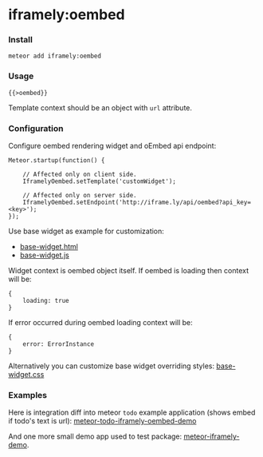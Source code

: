 iframely:oembed
=============

### Install

    meteor add iframely:oembed

### Usage

    {{>oembed}}

Template context should be an object with `url` attribute.

### Configuration

Configure oembed rendering widget and oEmbed api endpoint:

    Meteor.startup(function() {

        // Affected only on client side.
        IframelyOembed.setTemplate('customWidget');

        // Affected only on server side.
        IframelyOembed.setEndpoint('http://iframe.ly/api/oembed?api_key=<key>');
    });

Use base widget as example for customization:

 * [base-widget.html](https://github.com/itteco/meteor-oembed/blob/master/lib/client/base-widget.html)
 * [base-widget.js](https://github.com/itteco/meteor-oembed/blob/master/lib/client/base-widget.js)

Widget context is oembed object itself. If oembed is loading then context will be:

    {
        loading: true
    }

If error occurred during oembed loading context will be:

    {
        error: ErrorInstance
    }

Alternatively you can customize base widget overriding styles: [base-widget.css](https://github.com/itteco/meteor-oembed/blob/master/lib/client/base-widget.css)

### Examples

Here is integration diff into meteor `todo` example application (shows embed if todo's text is url): [meteor-todo-iframely-oembed-demo](https://github.com/nleush/meteor-todo-iframely-oembed-demo/commit/1b9f52ae4fc4a25dba617de0edbdf59633ecd1e5)

And one more small demo app used to test package: [meteor-iframely-demo](https://github.com/nleush/meteor-iframely-demo).